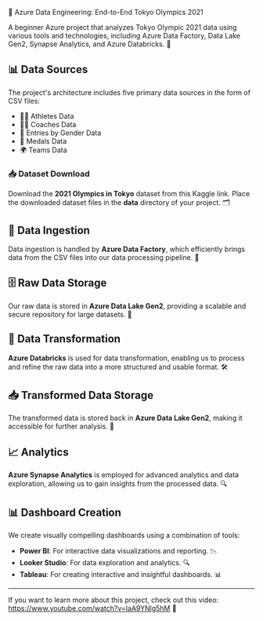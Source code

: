 
 🌟 Azure Data Engineering: End-to-End Tokyo Olympics 2021

A beginner Azure project that analyzes Tokyo Olympic 2021 data using various tools and technologies, including Azure Data Factory, Data Lake Gen2, Synapse Analytics, and Azure Databricks. 🏅

## 📊 Data Sources

The project's architecture includes five primary data sources in the form of CSV files:

- 🏃‍♂️ Athletes Data
- 🧑‍🏫 Coaches Data
- 🚻 Entries by Gender Data
- 🥇 Medals Data
- 🌍 Teams Data

### 📥 Dataset Download

Download the **2021 Olympics in Tokyo** dataset from this Kaggle link. Place the downloaded dataset files in the **data** directory of your project. 🗂️

## 🔄 Data Ingestion

Data ingestion is handled by **Azure Data Factory**, which efficiently brings data from the CSV files into our data processing pipeline. 🚀

## 🗄️ Raw Data Storage

Our raw data is stored in **Azure Data Lake Gen2**, providing a scalable and secure repository for large datasets. 🔐

## 🔧 Data Transformation

**Azure Databricks** is used for data transformation, enabling us to process and refine the raw data into a more structured and usable format. 🛠️

## 📥 Transformed Data Storage

The transformed data is stored back in **Azure Data Lake Gen2**, making it accessible for further analysis. 📂

## 📈 Analytics

**Azure Synapse Analytics** is employed for advanced analytics and data exploration, allowing us to gain insights from the processed data. 🔍

## 📊 Dashboard Creation

We create visually compelling dashboards using a combination of tools:

- **Power BI**: For interactive data visualizations and reporting. 📉
- **Looker Studio**: For data exploration and analytics. 🔍
- **Tableau**: For creating interactive and insightful dashboards. 📊

---

If you want to learn more about this project, check out this video: https://www.youtube.com/watch?v=IaA9YNlg5hM 🎥

